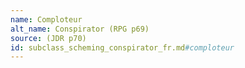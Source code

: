 ```yaml
---
name: Comploteur
alt_name: Conspirator (RPG p69)
source: (JDR p70)
id: subclass_scheming_conspirator_fr.md#comploteur
---
```


